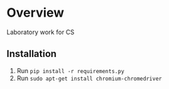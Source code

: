 # Overview
Laboratory work for CS

## Installation
1. Run `pip install -r requirements.py`
2. Run `sudo apt-get install chromium-chromedriver`
